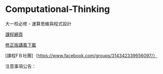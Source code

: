 # Computational-Thinking
大一校必修 - 運算思維與程式設計

[課程網頁](https://github.com/HungHuaTien/Computational-Thinking/blob/master/README.md)

[修正版講義下載](https://is.gd/jB0BQE)

[課程FＢ社團]（https://www.facebook.com/groups/314342339656097/）


注意事項公告：



